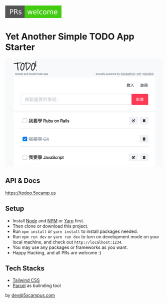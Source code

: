 ![](references/images/PRs-welcome-brightgreen.svg)

# Yet Another Simple TODO App Starter

![](references/images/screenshot.png)

## API & Docs

<https://todoo.5xcamp.us>

## Setup

- Install [Node](https://nodejs.org/en/) and [NPM](https://www.npmjs.com/) or [Yarn](https://yarnpkg.com/) first.
- Then clone or download this project.
- Run `npm install` or `yarn install` to install packages needed.
- Run `npm run dev` or `yarn run dev` to turn on development mode on your local machine, and check out `http://localhost:1234`.
- You may use any packages or frameworks as you want.
- Happy Hacking, and all PRs are welcome :)

## Tech Stacks

- [Tailwind CSS](https://tailwindcss.com/)
- [Parcel](https://parceljs.org/) as bulinding tool

by dev@5xcampus.com
